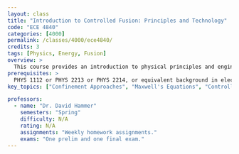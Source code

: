 ```yaml
---
layout: class
title: "Introduction to Controlled Fusion: Principles and Technology"
code: "ECE 4840"
categories: [4000]
permalink: /classes/4000/ece4840/
credits: 3
tags: [Physics, Energy, Fusion]
overview: >
  This course provides an introduction to physical principles and engineering aspects responsible for power generation by controlled fusion. Topics include fuels and conditions required for fusion power, basic fusion-reactor concepts, fundamental aspects of plasma physics relevant to fusion plasmas, basic engineering problems for a fusion reactor, and an engineering analysis of proposed magnetic and/or inertial confinement fusion-reactor designs.
prerequisites: >
  PHYS 1112 or PHYS 2213 or PHYS 2214, or equivalent background in electricity and magnetism and mechanics.
key_topics: ["Confinement Approaches", "Maxwell's Equations", "Controlled Fusion Energy"]

professors:
  - name: "Dr. David Hammer"
    semesters: "Spring"
    difficulty: N/A
    rating: N/A
    assignments: "Weekly homework assignments."
    exams: "One prelim and one final exam."
---
```

